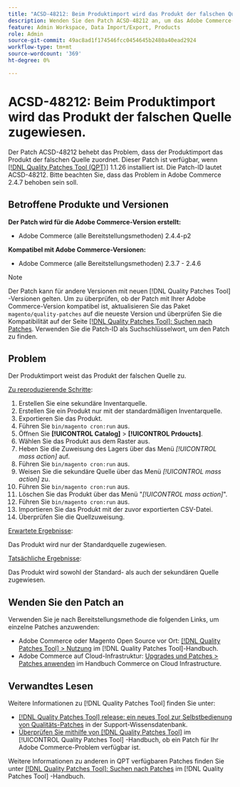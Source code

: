 ```yaml
---
title: "ACSD-48212: Beim Produktimport wird das Produkt der falschen Quelle zugewiesen."
description: Wenden Sie den Patch ACSD-48212 an, um das Adobe Commerce-Problem zu beheben, bei dem der Produktimport das Produkt der falschen Quelle zuordnet.
feature: Admin Workspace, Data Import/Export, Products
role: Admin
source-git-commit: 49ac8ad1f174546fcc0454645b2480a40ead2924
workflow-type: tm+mt
source-wordcount: '369'
ht-degree: 0%

---
```


# ACSD-48212: Beim Produktimport wird das Produkt der falschen Quelle zugewiesen.

Der Patch ACSD-48212 behebt das Problem, dass der Produktimport das Produkt der falschen Quelle zuordnet. Dieser Patch ist verfügbar, wenn [[!DNL Quality Patches Tool (QPT)]](https://experienceleague.adobe.com/en/docs/commerce-knowledge-base/kb/announcements/commerce-announcements/magento-quality-patches-released-new-tool-to-self-serve-quality-patches) 1.1.26 installiert ist. Die Patch-ID lautet ACSD-48212. Bitte beachten Sie, dass das Problem in Adobe Commerce 2.4.7 behoben sein soll.

## Betroffene Produkte und Versionen

**Der Patch wird für die Adobe Commerce-Version erstellt:**

* Adobe Commerce (alle Bereitstellungsmethoden) 2.4.4-p2

**Kompatibel mit Adobe Commerce-Versionen:**

* Adobe Commerce (alle Bereitstellungsmethoden) 2.3.7 - 2.4.6

>[!NOTE]
>
>Der Patch kann für andere Versionen mit neuen [!DNL Quality Patches Tool] -Versionen gelten. Um zu überprüfen, ob der Patch mit Ihrer Adobe Commerce-Version kompatibel ist, aktualisieren Sie das Paket `magento/quality-patches` auf die neueste Version und überprüfen Sie die Kompatibilität auf der Seite [[!DNL Quality Patches Tool]: Suchen nach Patches](https://experienceleague.adobe.com/tools/commerce-quality-patches/index.html). Verwenden Sie die Patch-ID als Suchschlüsselwort, um den Patch zu finden.

## Problem

Der Produktimport weist das Produkt der falschen Quelle zu.

<u>Zu reproduzierende Schritte</u>:

1. Erstellen Sie eine sekundäre Inventarquelle.
1. Erstellen Sie ein Produkt nur mit der standardmäßigen Inventarquelle.
1. Exportieren Sie das Produkt.
1. Führen Sie `bin/magento cron:run` aus.
1. Öffnen Sie **[!UICONTROL Catalog]** > **[!UICONTROL Prdoucts]**.
1. Wählen Sie das Produkt aus dem Raster aus.
1. Heben Sie die Zuweisung des Lagers über das Menü *[!UICONTROL mass action]* auf.
1. Führen Sie `bin/magento cron:run` aus.
1. Weisen Sie die sekundäre Quelle über das Menü *[!UICONTROL mass action]* zu.
1. Führen Sie `bin/magento cron:run` aus.
1. Löschen Sie das Produkt über das Menü &quot;*[!UICONTROL mass action]*&quot;.
1. Führen Sie `bin/magento cron:run` aus.
1. Importieren Sie das Produkt mit der zuvor exportierten CSV-Datei.
1. Überprüfen Sie die Quellzuweisung.

<u>Erwartete Ergebnisse</u>:

Das Produkt wird nur der Standardquelle zugewiesen.

<u>Tatsächliche Ergebnisse</u>:

Das Produkt wird sowohl der Standard- als auch der sekundären Quelle zugewiesen.

## Wenden Sie den Patch an

Verwenden Sie je nach Bereitstellungsmethode die folgenden Links, um einzelne Patches anzuwenden:

* Adobe Commerce oder Magento Open Source vor Ort: [[!DNL Quality Patches Tool] > Nutzung](https://experienceleague.adobe.com/docs/commerce-operations/tools/quality-patches-tool/usage.html) im [!DNL Quality Patches Tool]-Handbuch.
* Adobe Commerce auf Cloud-Infrastruktur: [Upgrades und Patches > Patches anwenden](https://experienceleague.adobe.com/docs/commerce-cloud-service/user-guide/develop/upgrade/apply-patches.html) im Handbuch Commerce on Cloud Infrastructure.

## Verwandtes Lesen

Weitere Informationen zu [!DNL Quality Patches Tool] finden Sie unter:

* [[!DNL Quality Patches Tool] release: ein neues Tool zur Selbstbedienung von Qualitäts-Patches](https://experienceleague.adobe.com/en/docs/commerce-knowledge-base/kb/announcements/commerce-announcements/magento-quality-patches-released-new-tool-to-self-serve-quality-patches) in der Support-Wissensdatenbank.
* [Überprüfen Sie mithilfe von  [!DNL Quality Patches Tool]](/help/tools/quality-patches-tool/patches-available-in-qpt/check-patch-for-magento-issue-with-magento-quality-patches.md) im [!UICONTROL Quality Patches Tool] -Handbuch, ob ein Patch für Ihr Adobe Commerce-Problem verfügbar ist.


Weitere Informationen zu anderen in QPT verfügbaren Patches finden Sie unter [[!DNL Quality Patches Tool]: Suchen nach Patches](https://experienceleague.adobe.com/tools/commerce-quality-patches/index.html) im [!DNL Quality Patches Tool] -Handbuch.
